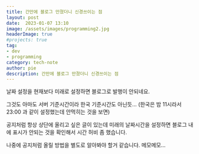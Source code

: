 ```yaml
---
title: 간만에 블로그 만졌더니 신경쓰이는 점
layout: post
date:  2023-01-07 13:10
image: /assets/images/programming2.jpg
headerImage: true
#projects: true
tag:
- dev
- programming
category: tech-note
author: pie
description: 간만에 블로그 만졌더니 신경쓰이는 점
---
```


날짜 설정을 현재보다 미래로 설정하면 블로그로 발행이 안되네요.

그것도 아마도 서버 기준시간이라 한국 기준시간도 아닌듯... (한국은 밤 11시라서 23:00 과 같이 설정했는데 안먹히는 것을 보면)

공지처럼 항상 상단에 올리고 싶은 글이 있는데 미래의 날짜시간을 설정하면 블로그 내에 표시가 안되는 것을 확인해서 시간 허비 좀 했습니다.

나중에 공지처럼 올릴 방법을 별도로 알아봐야 할거 같습니다. 메모메모...



